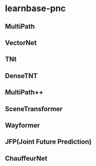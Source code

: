 # learnbase-pnc
## MultiPath
## VectorNet
## TNt
## DenseTNT 
## MultiPath++
## SceneTransformer
## Wayformer
## JFP(Joint Future Prediction)
## ChauffeurNet